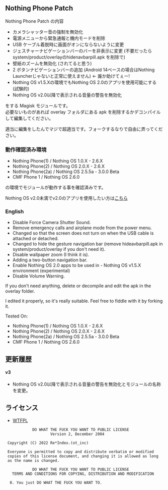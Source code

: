 ## Nothing Phone Patch

Nothing Phone Patch の内容

* カメラシャッター音の強制を無効化
* 電源メニューから緊急通報と機内モードを削除
* USB ケーブル着脱時に画面がオンにならないように変更
* ジェスチャーナビゲーションバーのバーを非表示に変更 (不要だったら system/product/overlayのhidenavbarpill.apk を削除で)
* 壁紙のズームを無効化 (されてると思う)
* 2 ボタンナビゲーションバーの追加 (Android 14ベースの場合はNothing Launcherじゃないと正常に使えません) ← 誰か助けてぇー!
* Nothing OS v1.5.Xの環境でもNothing OS 2.0のアプリを使用可能にする (試験的)
* Nothing OS v2.0以降で表示される音量の警告を無効化

をする Magisk モジュールです。  
必要ないものがあれば overlay フォルダにある apk を削除するかデコンパイルして編集してください。

適当に編集をしたんでマジで超適当です。フォークするなりで自由に弄ってください。

### 動作確認済み環境
- Nothing Phone(1) / Nothing OS 1.0.X - 2.6.X
- Nothing Phone(2) / Nothing OS 2.0.X - 2.6.X
- Nothing Phone(2a) / Nothing OS 2.5.5a - 3.0.0 Beta
- CMF Phone 1 / Nothing OS 2.6.0

の環境でモジュールが動作する事を確認済みです。

Nothing OS v2.0未満でv2.0のアプリを使用したい方は[こちら](https://drive.google.com/drive/folders/1l5v9wuyXmezRqqDYrwJ5z8NPBNFP4XmN)

### English

- Disable Force Camera Shutter Sound.
- Remove emergency calls and airplane mode from the power menu.
- Changed so that the screen does not turn on when the USB cable is attached or detached.
- Changed to hide the gesture navigation bar (remove hideavbarpill.apk in system/product/overlay if you don't need it).
- Disable wallpaper zoom (I think it is).
- Adding a two-button navigation bar.
- Enable Nothing OS 2.0 apps to be used in - Nothing OS v1.5.X environment (experimental)
- Disable Volume Warning.

If you don't need anything, delete or decompile and edit the apk in the overlay folder.

I edited it properly, so it's really suitable. Feel free to fiddle with it by forking it.

Tested On:
- Nothing Phone(1) / Nothing OS 1.0.X - 2.6.X
- Nothing Phone(2) / Nothing OS 2.0.X - 2.6.X
- Nothing Phone(2a) / Nothing OS 2.5.5a - 3.0.0 Beta
- CMF Phone 1 / Nothing OS 2.6.0

## 更新履歴

#### v3
* Nothing OS v2.0以降で表示される音量の警告を無効化とモジュールの名称を変更。

## ライセンス

- [WTFPL](http://www.wtfpl.net/)

```
            DO WHAT THE FUCK YOU WANT TO PUBLIC LICENSE
                    Version 2, December 2004

 Copyright (C) 2022 Re*Index.(ot_inc)

 Everyone is permitted to copy and distribute verbatim or modified
 copies of this license document, and changing it is allowed as long
 as the name is changed.

            DO WHAT THE FUCK YOU WANT TO PUBLIC LICENSE
   TERMS AND CONDITIONS FOR COPYING, DISTRIBUTION AND MODIFICATION

  0. You just DO WHAT THE FUCK YOU WANT TO.
```
